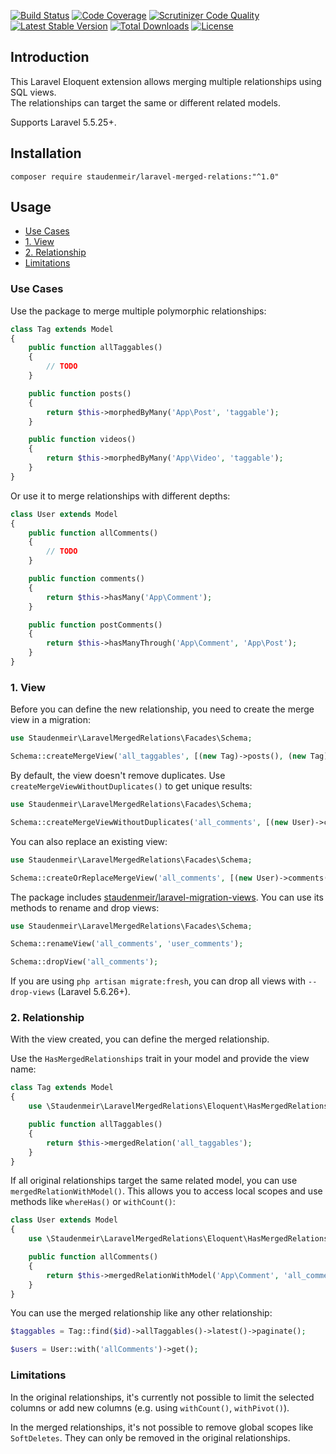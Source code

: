 [![Build Status](https://travis-ci.org/staudenmeir/laravel-merged-relations.svg?branch=master)](https://travis-ci.org/staudenmeir/laravel-merged-relations)
[![Code Coverage](https://scrutinizer-ci.com/g/staudenmeir/laravel-merged-relations/badges/coverage.png?b=master)](https://scrutinizer-ci.com/g/staudenmeir/laravel-merged-relations/?branch=master)
[![Scrutinizer Code Quality](https://scrutinizer-ci.com/g/staudenmeir/laravel-merged-relations/badges/quality-score.png?b=master)](https://scrutinizer-ci.com/g/staudenmeir/laravel-merged-relations/?branch=master)
[![Latest Stable Version](https://poser.pugx.org/staudenmeir/laravel-merged-relations/v/stable)](https://packagist.org/packages/staudenmeir/laravel-merged-relations)
[![Total Downloads](https://poser.pugx.org/staudenmeir/laravel-merged-relations/downloads)](https://packagist.org/packages/staudenmeir/laravel-merged-relations)
[![License](https://poser.pugx.org/staudenmeir/laravel-merged-relations/license)](https://packagist.org/packages/staudenmeir/laravel-merged-relations)

## Introduction
This Laravel Eloquent extension allows merging multiple relationships using SQL views.  
The relationships can target the same or different related models.

Supports Laravel 5.5.25+.
 
## Installation

    composer require staudenmeir/laravel-merged-relations:"^1.0"

## Usage

- [Use Cases](#use-cases)
- [1. View](#1-view)
- [2. Relationship](#2-relationship)
- [Limitations](#limitations)

### Use Cases

Use the package to merge multiple polymorphic relationships:

```php
class Tag extends Model
{
    public function allTaggables()
    {
        // TODO
    }

    public function posts()
    {
        return $this->morphedByMany('App\Post', 'taggable');
    }

    public function videos()
    {
        return $this->morphedByMany('App\Video', 'taggable');
    }
}
```

Or use it to merge relationships with different depths:

```php
class User extends Model
{
    public function allComments()
    {
        // TODO
    }

    public function comments()
    {
        return $this->hasMany('App\Comment');
    }

    public function postComments()
    {
        return $this->hasManyThrough('App\Comment', 'App\Post');
    }
}
```

### 1. View

Before you can define the new relationship, you need to create the merge view in a migration:

```php
use Staudenmeir\LaravelMergedRelations\Facades\Schema;

Schema::createMergeView('all_taggables', [(new Tag)->posts(), (new Tag)->videos()]);
```

By default, the view doesn't remove duplicates. Use `createMergeViewWithoutDuplicates()` to get unique results:

```php
use Staudenmeir\LaravelMergedRelations\Facades\Schema;

Schema::createMergeViewWithoutDuplicates('all_comments', [(new User)->comments(), (new User)->postComments()]);
```

You can also replace an existing view:

```php
use Staudenmeir\LaravelMergedRelations\Facades\Schema;

Schema::createOrReplaceMergeView('all_comments', [(new User)->comments(), (new User)->postComments()]);
```

The package includes [staudenmeir/laravel-migration-views](https://github.com/staudenmeir/laravel-migration-views). You can use its methods to rename and drop views:

```php
use Staudenmeir\LaravelMergedRelations\Facades\Schema;

Schema::renameView('all_comments', 'user_comments');

Schema::dropView('all_comments');
```

If you are using `php artisan migrate:fresh`, you can drop all views with `--drop-views` (Laravel 5.6.26+).

### 2. Relationship

With the view created, you can define the merged relationship.

Use the `HasMergedRelationships` trait in your model and provide the view name:

```php
class Tag extends Model
{
    use \Staudenmeir\LaravelMergedRelations\Eloquent\HasMergedRelationships;

    public function allTaggables()
    {
        return $this->mergedRelation('all_taggables');
    }
}
```

If all original relationships target the same related model, you can use `mergedRelationWithModel()`. This allows you to access local scopes and use methods like `whereHas()` or `withCount()`: 

```php
class User extends Model
{
    use \Staudenmeir\LaravelMergedRelations\Eloquent\HasMergedRelationships;

    public function allComments()
    {
        return $this->mergedRelationWithModel('App\Comment', 'all_comments');
    }
}
```

You can use the merged relationship like any other relationship:

```php
$taggables = Tag::find($id)->allTaggables()->latest()->paginate();

$users = User::with('allComments')->get();
```

### Limitations

In the original relationships, it's currently not possible to limit the selected columns or add new columns (e.g. using `withCount()`, `withPivot()`).

In the merged relationships, it's not possible to remove global scopes like `SoftDeletes`. They can only be removed in the original relationships.
